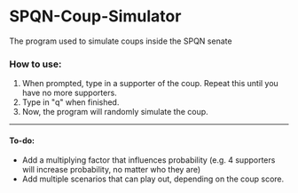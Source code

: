 # SPQN-Coup-Simulator
The program used to simulate coups inside the SPQN senate

### How to use:
1. When prompted, type in a supporter of the coup.
Repeat this until you have no more supporters.
2. Type in "q" when finished.
3. Now, the program will randomly simulate the coup.
---

#### To-do:
* Add a multiplying factor that influences probability (e.g. 4 supporters will increase probability, no matter who they are)
* Add multiple scenarios that can play out, depending on the coup score.
